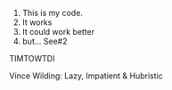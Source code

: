 1. This is my code.
2. It works
3. It could work better
4. but...  See#2

TIMTOWTDI

Vince Wilding: Lazy, Impatient & Hubristic

